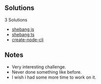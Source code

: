 ## Solutions

3 Solutions

- [shebang js](./javascript/)
- [shebang ts](./typescript/)
- [create-node-cli](./create-node-cli/)

## Notes

- Very interesting challenge.
- Never done something like before.
- I wish i had some more time to work on it.
